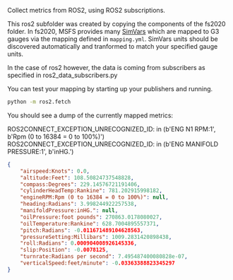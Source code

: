 Collect metrics from ROS2, using ROS2 subscriptions.

This ros2 subfolder was created by copying the components of the fs2020 folder.
In fs2020, MSFS provides many [SimVars](https://docs.flightsimulator.com/html/index.htm?#t=Programming_Tools%2FSimVars%2FSimulation_Variables.htm)
which are mapped to G3 gauges via the mapping defined in `mapping.yml`.
SimVars units should be discovered automatically and tranformed to match your specified gauge units.

In the case of ros2 however, the data is coming from subscribers as specified in ros2_data_subscribers.py

You can test your mapping by starting up your publishers and running.

```sh
python -m ros2.fetch
```

You should see a dump of the currently mapped metrics:

ROS2CONNECT_EXCEPTION_UNRECOGNIZED_ID: in (b'ENG N1 RPM:1', b'Rpm (0 to 16384 = 0 to 100%)')
ROS2CONNECT_EXCEPTION_UNRECOGNIZED_ID: in (b'ENG MANIFOLD PRESSURE:1', b'inHG.')

```json
{
    "airspeed:Knots": 0.0,
    "altitude:Feet": 108.50824737548828,
    "compass:Degrees": 229.14576721191406,
    "cylinderHeadTemp:Rankine": 781.202915998182,
    "engineRPM:Rpm (0 to 16384 = 0 to 100%)": null,
    "heading:Radians": 3.998244922257538,
    "manifoldPressure:inHG.": null,
    "oilPressure:foot pounds": 270863.0178080027,
    "oilTemperature:Rankine": 628.7004895557371,
    "pitch:Radians": -0.011671489104628563,
    "pressureSetting:Millibars": 1009.2831420898438,
    "roll:Radians": 0.000904008926145336,
    "slip:Position": -0.0078125,
    "turnrate:Radians per second": 7.495487400080828e-07,
    "verticalSpeed:feet/minute": -0.03363388823345297
}
```
